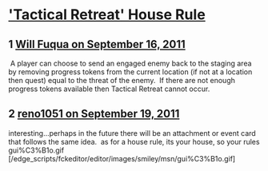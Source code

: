 # [&#039;Tactical Retreat&#039; House Rule](https://community.fantasyflightgames.com/topic/53253-tactical-retreat-house-rule/)

## 1 [Will Fuqua on September 16, 2011](https://community.fantasyflightgames.com/topic/53253-tactical-retreat-house-rule/?do=findComment&comment=529084)

 A player can choose to send an engaged enemy back to the staging area by removing progress tokens from the current location (if not at a location then quest) equal to the threat of the enemy.  If there are not enough progress tokens available then Tactical Retreat cannot occur.

## 2 [reno1051 on September 19, 2011](https://community.fantasyflightgames.com/topic/53253-tactical-retreat-house-rule/?do=findComment&comment=530073)

interesting...perhaps in the future there will be an attachment or event card that follows the same idea.  as for a house rule, its your house, so your rules gui%C3%B1o.gif [/edge_scripts/fckeditor/editor/images/smiley/msn/gui%C3%B1o.gif]

